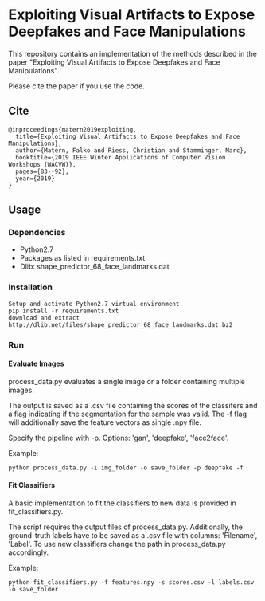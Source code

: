 # Exploiting Visual Artifacts to Expose Deepfakes and Face Manipulations

This repository contains an implementation of the methods described in the paper "Exploiting Visual Artifacts to Expose Deepfakes and Face Manipulations".

Please cite the paper if you use the code.

## Cite

    @inproceedings{matern2019exploiting,
      title={Exploiting Visual Artifacts to Expose Deepfakes and Face Manipulations},
      author={Matern, Falko and Riess, Christian and Stamminger, Marc},
      booktitle={2019 IEEE Winter Applications of Computer Vision Workshops (WACVW)},
      pages={83--92},
      year={2019}
    }

## Usage

### Dependencies

- Python2.7
- Packages as listed in requirements.txt
- Dlib: shape_predictor_68_face_landmarks.dat

### Installation

    Setup and activate Python2.7 virtual environment
    pip install -r requirements.txt
    download and extract http://dlib.net/files/shape_predictor_68_face_landmarks.dat.bz2

### Run

#### Evaluate Images

process_data.py evaluates a single image or a folder containing multiple images.

The output is saved as a .csv file containing the scores of the classifers and a flag indicating if the segmentation for the sample was valid.
The -f flag will additionally save the feature vectors as single .npy file.

Specify the pipeline with -p. Options: 'gan', 'deepfake', 'face2face'.

Example:

    python process_data.py -i img_folder -o save_folder -p deepfake -f
    
#### Fit Classifiers
A basic implementation to fit the classifiers to new data is provided in fit_classifiers.py.

The script requires the output files of process_data.py.
Additionally, the ground-truth labels have to be saved as a .csv file with columns: 'Filename', 'Label'.
To use new classifiers change the path in process_data.py accordingly.

Example:

    python fit_classifiers.py -f features.npy -s scores.csv -l labels.csv -o save_folder